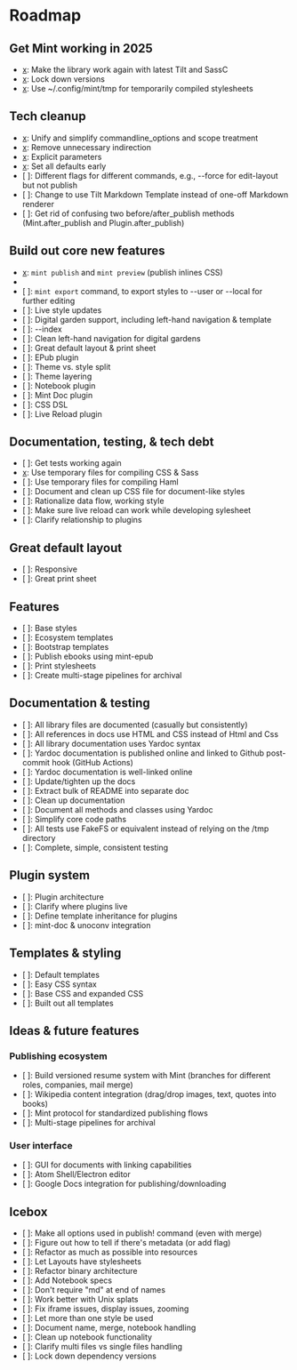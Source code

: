 # Roadmap

## Get Mint working in 2025

- [x]: Make the library work again with latest Tilt and SassC
- [x]: Lock down versions
- [x]: Use ~/.config/mint/tmp for temporarily compiled stylesheets

## Tech cleanup

- [x]: Unify and simplify commandline_options and scope treatment
- [x]: Remove unnecessary indirection
- [x]: Explicit parameters
- [x]: Set all defaults early
- [ ]: Different flags for different commands, e.g., --force for edit-layout but not publish
- [ ]: Change to use Tilt Markdown Template instead of one-off Markdown renderer
- [ ]: Get rid of confusing two before/after_publish methods (Mint.after_publish and Plugin.after_publish)

## Build out core new features

- [x]: `mint publish` and `mint preview` (publish inlines CSS)
- [x]: --recursive
- [ ]: `mint export` command, to export styles to --user or --local for further editing
- [ ]: Live style updates
- [ ]: Digital garden support, including left-hand navigation & template
- [ ]: --index
- [ ]: Clean left-hand navigation for digital gardens
- [ ]: Great default layout & print sheet
- [ ]: EPub plugin
- [ ]: Theme vs. style split
- [ ]: Theme layering
- [ ]: Notebook plugin
- [ ]: Mint Doc plugin
- [ ]: CSS DSL
- [ ]: Live Reload plugin

## Documentation, testing, & tech debt

- [ ]: Get tests working again
- [x]: Use temporary files for compiling CSS & Sass
- [ ]: Use temporary files for compiling Haml
- [ ]: Document and clean up CSS file for document-like styles
- [ ]: Rationalize data flow, working style
- [ ]: Make sure live reload can work while developing sylesheet
- [ ]: Clarify relationship to plugins

## Great default layout

- [ ]: Responsive
- [ ]: Great print sheet

## Features

- [ ]: Base styles
- [ ]: Ecosystem templates
- [ ]: Bootstrap templates
- [ ]: Publish ebooks using mint-epub
- [ ]: Print stylesheets
- [ ]: Create multi-stage pipelines for archival

## Documentation & testing

- [ ]: All library files are documented (casually but consistently)
- [ ]: All references in docs use HTML and CSS instead of Html and Css
- [ ]: All library documentation uses Yardoc syntax
- [ ]: Yardoc documentation is published online and linked to Github post-commit hook (GitHub Actions)
- [ ]: Yardoc documentation is well-linked online
- [ ]: Update/tighten up the docs
- [ ]: Extract bulk of README into separate doc
- [ ]: Clean up documentation
- [ ]: Document all methods and classes using Yardoc
- [ ]: Simplify core code paths
- [ ]: All tests use FakeFS or equivalent instead of relying on the /tmp directory
- [ ]: Complete, simple, consistent testing

## Plugin system

- [ ]: Plugin architecture
- [ ]: Clarify where plugins live
- [ ]: Define template inheritance for plugins
- [ ]: mint-doc & unoconv integration

## Templates & styling

- [ ]: Default templates
- [ ]: Easy CSS syntax
- [ ]: Base CSS and expanded CSS
- [ ]: Built out all templates

## Ideas & future features

### Publishing ecosystem

- [ ]: Build versioned resume system with Mint (branches for different roles, companies, mail merge)
- [ ]: Wikipedia content integration (drag/drop images, text, quotes into books)
- [ ]: Mint protocol for standardized publishing flows
- [ ]: Multi-stage pipelines for archival

### User interface

- [ ]: GUI for documents with linking capabilities
- [ ]: Atom Shell/Electron editor
- [ ]: Google Docs integration for publishing/downloading

## Icebox

- [ ]: Make all options used in publish! command (even with merge)
- [ ]: Figure out how to tell if there's metadata (or add flag)
- [ ]: Refactor as much as possible into resources
- [ ]: Let Layouts have stylesheets
- [ ]: Refactor binary architecture
- [ ]: Add Notebook specs
- [ ]: Don't require "md" at end of names
- [ ]: Work better with Unix splats
- [ ]: Fix iframe issues, display issues, zooming
- [ ]: Let more than one style be used
- [ ]: Document name, merge, notebook handling
- [ ]: Clean up notebook functionality
- [ ]: Clarify multi files vs single files handling
- [ ]: Lock down dependency versions

